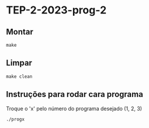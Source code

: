 # TEP-2-2023-prog-2

## Montar

```
make
```

## Limpar

```
make clean
```

## Instruções para rodar cara programa

Troque o 'x' pelo número do programa desejado (1, 2, 3)

```
./progx
```
